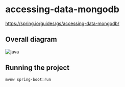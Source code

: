 # accessing-data-mongodb

https://spring.io/guides/gs/accessing-data-mongodb/

## Overall diagram

![java](C:\VisaMaven\accessing-data-mongodb\diagrams\java.png)

## Running the project

```shell
mvnw spring-boot:run
```



